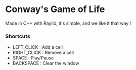 # Conway's Game of Life
Made in C++ with Raylib, it's simple, and we like it that way !

### Shortcuts
- LEFT_CLICK : Add a cell
- RIGHT_CLICK : Remove a cell
- SPACE : Play/Pause
- BACKSPACE : Clear the window
